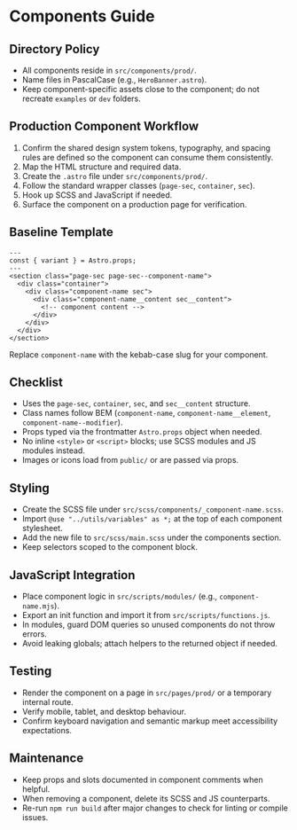 # Components Guide

## Directory Policy
- All components reside in `src/components/prod/`.
- Name files in PascalCase (e.g., `HeroBanner.astro`).
- Keep component-specific assets close to the component; do not recreate `examples` or `dev` folders.

## Production Component Workflow
1. Confirm the shared design system tokens, typography, and spacing rules are defined so the component can consume them consistently.
2. Map the HTML structure and required data.
3. Create the `.astro` file under `src/components/prod/`.
4. Follow the standard wrapper classes (`page-sec`, `container`, `sec`).
5. Hook up SCSS and JavaScript if needed.
6. Surface the component on a production page for verification.

## Baseline Template
```astro
---
const { variant } = Astro.props;
---
<section class="page-sec page-sec--component-name">
  <div class="container">
    <div class="component-name sec">
      <div class="component-name__content sec__content">
        <!-- component content -->
      </div>
    </div>
  </div>
</section>
```

Replace `component-name` with the kebab-case slug for your component.

## Checklist
- Uses the `page-sec`, `container`, `sec`, and `sec__content` structure.
- Class names follow BEM (`component-name`, `component-name__element`, `component-name--modifier`).
- Props typed via the frontmatter `Astro.props` object when needed.
- No inline `<style>` or `<script>` blocks; use SCSS modules and JS modules instead.
- Images or icons load from `public/` or are passed via props.

## Styling
- Create the SCSS file under `src/scss/components/_component-name.scss`.
- Import `@use "../utils/variables" as *;` at the top of each component stylesheet.
- Add the new file to `src/scss/main.scss` under the components section.
- Keep selectors scoped to the component block.

## JavaScript Integration
- Place component logic in `src/scripts/modules/` (e.g., `component-name.mjs`).
- Export an init function and import it from `src/scripts/functions.js`.
- In modules, guard DOM queries so unused components do not throw errors.
- Avoid leaking globals; attach helpers to the returned object if needed.

## Testing
- Render the component on a page in `src/pages/prod/` or a temporary internal route.
- Verify mobile, tablet, and desktop behaviour.
- Confirm keyboard navigation and semantic markup meet accessibility expectations.

## Maintenance
- Keep props and slots documented in component comments when helpful.
- When removing a component, delete its SCSS and JS counterparts.
- Re-run `npm run build` after major changes to check for linting or compile issues.



